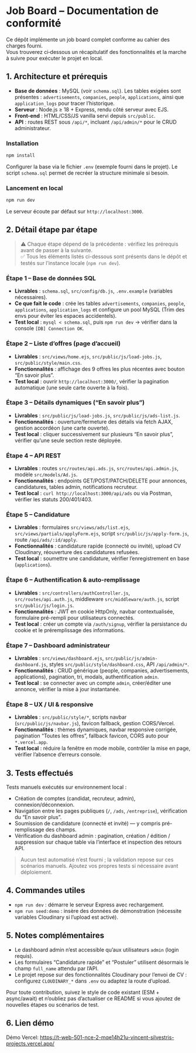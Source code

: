 # Job Board – Documentation de conformité

Ce dépôt implémente un job board complet conforme au cahier des charges fourni.  
Vous trouverez ci‑dessous un récapitulatif des fonctionnalités et la marche à suivre pour exécuter le projet en local.

## 1. Architecture et prérequis

- **Base de données** : MySQL (voir `schema.sql`). Les tables exigées sont présentes : `advertisements`, `companies`, `people`, `applications`, ainsi que `application_logs` pour tracer l’historique.
- **Serveur** : Node.js ≥ 18 + Express, rendu côté serveur avec EJS.
- **Front-end** : HTML/CSS/JS vanilla servi depuis `src/public`.
- **API** : routes REST sous `/api/*`, incluant `/api/admin/*` pour le CRUD administrateur.

### Installation

```bash
npm install
```

Configurer la base via le fichier `.env` (exemple fourni dans le projet). Le script `schema.sql` permet de recréer la structure minimale si besoin.

### Lancement en local

```bash
npm run dev
```

Le serveur écoute par défaut sur `http://localhost:3000`.

## 2. Détail étape par étape

> ⚠️ Chaque étape dépend de la précédente : vérifiez les prérequis avant de passer à la suivante.  
> ✅ Tous les éléments listés ci-dessous sont présents dans le dépôt et testés sur l’instance locale (`npm run dev`).

### Étape 1 – Base de données SQL

- **Livrables** : `schema.sql`, `src/config/db.js`, `.env.example` (variables nécessaires).
- **Ce que fait le code** : crée les tables `advertisements`, `companies`, `people`, `applications`, `application_logs` et configure un pool MySQL (Trim des envs pour éviter les espaces accidentels).
- **Test local** : `mysql < schema.sql`, puis `npm run dev` → vérifier dans la console `[DB] Connection OK`.

### Étape 2 – Liste d’offres (page d’accueil)

- **Livrables** : `src/views/home.ejs`, `src/public/js/load-jobs.js`, `src/public/style/main.css`.
- **Fonctionnalités** : affichage des 9 offres les plus récentes avec bouton “En savoir plus”.
- **Test local** : ouvrir `http://localhost:3000/`, vérifier la pagination automatique (une seule carte ouverte à la fois).

### Étape 3 – Détails dynamiques (“En savoir plus”)

- **Livrables** : `src/public/js/load-jobs.js`, `src/public/js/ads-list.js`.
- **Fonctionnalités** : ouverture/fermeture des détails via fetch AJAX, gestion accordéon (une carte ouverte).
- **Test local** : cliquer successivement sur plusieurs “En savoir plus”, vérifier qu’une seule section reste déployée.

### Étape 4 – API REST

- **Livrables** : routes `src/routes/api.ads.js`, `src/routes/api.admin.js`, modèle `src/models/Ad.js`.
- **Fonctionnalités** : endpoints GET/POST/PATCH/DELETE pour annonces, candidatures, tables admin, notifications recruteur.
- **Test local** : `curl http://localhost:3000/api/ads` ou via Postman, vérifier les statuts 200/401/403.

### Étape 5 – Candidature

- **Livrables** : formulaires `src/views/ads/list.ejs`, `src/views/partials/applyForm.ejs`, script `src/public/js/apply-form.js`, route `/api/ads/:id/apply`.
- **Fonctionnalités** : candidature rapide (connecté ou invité), upload CV Cloudinary, réouverture des candidatures refusées.
- **Test local** : soumettre une candidature, vérifier l’enregistrement en base (`applications`).

### Étape 6 – Authentification & auto-remplissage

- **Livrables** : `src/controllers/authController.js`, `src/routes/api.auth.js`, middleware `src/middleware/auth.js`, script `src/public/js/login.js`.
- **Fonctionnalités** : JWT en cookie HttpOnly, navbar contextualisée, formulaire pré-rempli pour utilisateurs connectés.
- **Test local** : créer un compte via `/auth/signup`, vérifier la persistance du cookie et le préremplissage des informations.

### Étape 7 – Dashboard administrateur

- **Livrables** : `src/views/dashboard.ejs`, `src/public/js/admin-dashboard.js`, styles `src/public/style/dashboard.css`, API `/api/admin/*`.
- **Fonctionnalités** : CRUD générique (people, companies, advertisements, applications), pagination, tri, modals, authentification `admin`.
- **Test local** : se connecter avec un compte `admin`, créer/éditer une annonce, vérifier la mise à jour instantanée.

### Étape 8 – UX / UI & responsive

- **Livrables** : `src/public/style/*`, scripts navbar (`src/public/js/navbar.js`), favicon fallback, gestion CORS/Vercel.
- **Fonctionnalités** : thèmes dynamiques, navbar responsive corrigée, pagination “Toutes les offres”, fallback favicon, CORS auto pour `*.vercel.app`.
- **Test local** : réduire la fenêtre en mode mobile, contrôler la mise en page, vérifier l’absence d’erreurs console.

## 3. Tests effectués

Tests manuels exécutés sur environnement local :

- Création de comptes (candidat, recruteur, admin), connexion/déconnexion.
- Navigation entre les pages publiques (`/`, `/ads`, `/entreprise`), vérification du “En savoir plus”.
- Soumission de candidature (connecté et invité) — y compris pré-remplissage des champs.
- Vérification du dashboard admin : pagination, création / édition / suppression sur chaque table via l’interface et inspection des retours API.

> Aucun test automatisé n’est fourni ; la validation repose sur ces scénarios manuels. Ajoutez vos propres tests si nécessaire avant déploiement.

## 4. Commandes utiles

- `npm run dev` : démarre le serveur Express avec rechargement.
- `npm run seed:demo` : insère des données de démonstration (nécessite variables Cloudinary si l’upload est activé).

## 5. Notes complémentaires

- Le dashboard admin n’est accessible qu’aux utilisateurs `admin` (login requis).
- Les formulaires “Candidature rapide” et “Postuler” utilisent désormais le champ `full_name` attendu par l’API.
- Le projet repose sur des fonctionnalités Cloudinary pour l’envoi de CV : configurez `CLOUDINARY_*` dans `.env` ou adaptez la route d’upload.

Pour toute contribution, suivez le style de code existant (ESM + async/await) et n’oubliez pas d’actualiser ce README si vous ajoutez de nouvelles étapes ou scénarios de test.

## 6. Lien démo

Démo Vercel: https://t-web-501-nce-2-mqe14h21u-vincent-silvestris-projects.vercel.app/
